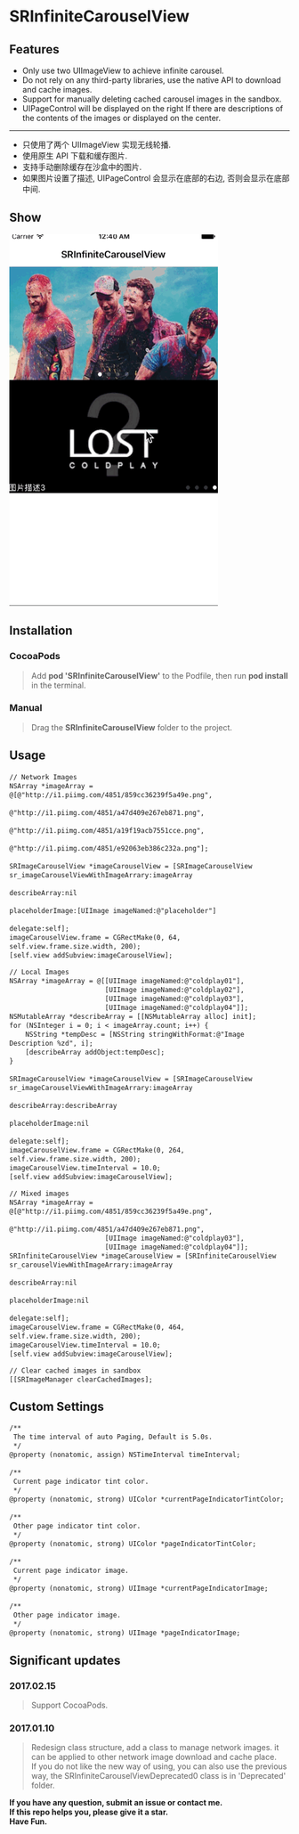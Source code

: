 # SRInfiniteCarouselView

## Features

* Only use two UIImageView to achieve infinite carousel.
* Do not rely on any third-party libraries, use the native API to download and cache images.
* Support for manually deleting cached carousel images in the sandbox.
* UIPageControl will be displayed on the right If there are descriptions of the contents of the images or displayed on the center.

***

* 只使用了两个 UIImageView 实现无线轮播.
* 使用原生 API 下载和缓存图片.
* 支持手动删除缓存在沙盒中的图片.
* 如果图片设置了描述, UIPageControl 会显示在底部的右边, 否则会显示在底部中间.

## Show

![image](./show.gif)

## Installation

### CocoaPods
> Add **pod 'SRInfiniteCarouselView'** to the Podfile, then run **pod install** in the terminal.

### Manual
> Drag the **SRInfiniteCarouselView** folder to the project.

## Usage

````objc
// Network Images
NSArray *imageArray = @[@"http://i1.piimg.com/4851/859cc36239f5a49e.png",
                        @"http://i1.piimg.com/4851/a47d409e267eb871.png",
                        @"http://i1.piimg.com/4851/a19f19acb7551cce.png",
                        @"http://i1.piimg.com/4851/e92063eb386c232a.png"];
    
SRImageCarouselView *imageCarouselView = [SRImageCarouselView sr_imageCarouselViewWithImageArrary:imageArray
                                                                                    describeArray:nil
                                                                                 placeholderImage:[UIImage imageNamed:@"placeholder"]
                                                                                         delegate:self];
imageCarouselView.frame = CGRectMake(0, 64, self.view.frame.size.width, 200);
[self.view addSubview:imageCarouselView];
````

````objc
// Local Images
NSArray *imageArray = @[[UIImage imageNamed:@"coldplay01"],
                        [UIImage imageNamed:@"coldplay02"],
                        [UIImage imageNamed:@"coldplay03"],
                        [UIImage imageNamed:@"coldplay04"]];
NSMutableArray *describeArray = [[NSMutableArray alloc] init];
for (NSInteger i = 0; i < imageArray.count; i++) {
    NSString *tempDesc = [NSString stringWithFormat:@"Image Description %zd", i];
    [describeArray addObject:tempDesc];
}
    
SRImageCarouselView *imageCarouselView = [SRImageCarouselView sr_imageCarouselViewWithImageArrary:imageArray
                                                                                    describeArray:describeArray
                                                                                 placeholderImage:nil
                                                                                         delegate:self];
imageCarouselView.frame = CGRectMake(0, 264, self.view.frame.size.width, 200);
imageCarouselView.timeInterval = 10.0;
[self.view addSubview:imageCarouselView];
````

````objc
// Mixed images
NSArray *imageArray = @[@"http://i1.piimg.com/4851/859cc36239f5a49e.png",
                        @"http://i1.piimg.com/4851/a47d409e267eb871.png",
                        [UIImage imageNamed:@"coldplay03"],
                        [UIImage imageNamed:@"coldplay04"]];
SRInfiniteCarouselView *imageCarouselView = [SRInfiniteCarouselView sr_carouselViewWithImageArrary:imageArray
                                                                                     describeArray:nil
                                                                                  placeholderImage:nil
                                                                                          delegate:self];
imageCarouselView.frame = CGRectMake(0, 464, self.view.frame.size.width, 200);
imageCarouselView.timeInterval = 10.0;
[self.view addSubview:imageCarouselView];
````

````objc
// Clear cached images in sandbox
[[SRImageManager clearCachedImages];
````

## Custom Settings

````objc
/** 
 The time interval of auto Paging, Default is 5.0s. 
 */
@property (nonatomic, assign) NSTimeInterval timeInterval;

/** 
 Current page indicator tint color. 
 */
@property (nonatomic, strong) UIColor *currentPageIndicatorTintColor;

/** 
 Other page indicator tint color. 
 */
@property (nonatomic, strong) UIColor *pageIndicatorTintColor;

/** 
 Current page indicator image. 
 */
@property (nonatomic, strong) UIImage *currentPageIndicatorImage;

/** 
 Other page indicator image.
 */
@property (nonatomic, strong) UIImage *pageIndicatorImage;
````

## Significant updates

### 2017.02.15
> Support CocoaPods.

### 2017.01.10
> Redesign class structure, add a class to manage network images. it can be applied to other network image download and cache place.   
> If you do not like the new way of using, you can also use the previous way, the SRInfiniteCarouselViewDeprecated0 class is in 'Deprecated' folder.

**If you have any question, submit an issue or contact me.**   
**If this repo helps you, please give it a star.**  
**Have Fun.**
